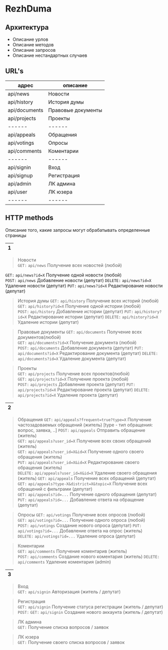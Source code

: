 
# RezhDuma


## Архитектура






- Описание урлов
- Описание методов
- Описание запросов
- Описание нестандартных случаев


## URL's


| адрес | описание |
| ------ | ------ |
| api/news | Новости  |
| api/history | История думы |
| api/documents | Правовые документы |
| api/projects | Проекты |
| ------ | ------ |
| api/appeals | Обращения|
| api/votings | Опросы|
| api/comments | Коментарии |
| ------ | ------ |
| api/signin | Вход |
| api/signup | Регистрация |
| api/admin | ЛК админа |
| api/user | ЛК юзера |
| ------ | ------ |


## HTTP methods

Описание того, какие запросы могут обрабатывать определенные страницы

|  1 |
| ------ |
>  Новости   
`GET:` `api/news`   Получение всех новостей (любой)  

`GET:` `api/news?id=X`   Получение одной новости (любой)  
`POST:` `api/news`  Добавление новости (депутат) 
`DELETE:` `api/news?id=X`  Удаление новости (депутат) 
`PUT:` `api/news?id=X`  Редактирование новости (депутат) 


>  История думы
`GET:` `api/history`   Получение всех историй (любой)  
`GET:` `api/history?id=X`   Получение одной истории (любой)  
`POST:` `api/history`  Добавление истории (депутат)
`PUT:` `api/history?id=X`  Редактирование истории (депутат)
`DELETE:` `api/history?id=X`  Удаление истории (депутат)

>  Правовые документы
`GET:` `api/documents`   Получение всех документов(любой)  
`GET:` `api/documents?id=X`   Получение документа (любой)  
`POST:` `api/documents`  Добавление документа (депутат)
`PUT:` `api/documents?id=X`  Редактирование документа (депутат)
`DELETE:` `api/documents?id=X`  Удаление документа (депутат)

>  Проекты      
`GET:` `api/projects`   Получение всех проектов(любой)  
`GET:` `api/projects?id=X`   Получение проекта (любой)  
`POST:` `api/projects`  Добавление проекта (депутат)
`PUT:` `api/projects?id=X`  Редактирование проекта (депутат)
`DELETE:` `api/projects?id=X`  Удаление проекта (депутат)


|  2 |
| ------ |

>  Обращения
`GET:` `api/appeals?frequent=true?type=X` Получение частозадоваемых обращений (житель)  [type - тип обращения: вопрос, заявка, ..]
`POST:` `api/appeals` Отправить обращение (житель)  
`GET:` `api/appeals?user_id=X` Получение всех своих обращений (житель)  
`GET:` `api/appeals?user_id=X&id=X` Получение одного своего обращения (житель)  
`PUT:` `api/appeals?user_id=X&id=X` Редактирование своего обращения (житель)  
`DELETE:` `api/appeals?user_id=X&id=X` Удаление своего обращения (житель) 
`GET:` `api/appeals` Получение всех обращений (депутат)  
`GET:` `api/appeals?type-X&district=X&topic=X` Получение всех обращений с фильтрами (депутат)    
`GET:` `api/appeals?id=...` Получение одного обращения (депутат)                              
`PUT:` `api/appeals?id=...`  Добавление ответа на обращение (депутат)        

>  Опросы
`GET:` `api/votings` Получение всех опросов (любой)   
`GET:` `api/votings?id=...` Получение одного опроса (любой)                              
`POST:` `api/votings` Создание нового опроса (депутат) 
`PUT:` `api/votings?id=...`  Добавление ответа на опрос (житель)        
`DELETE:` `api/votings?id=...`  Удаление опроса (депутат)

>  Коментарии      
`GET:` `api/comments`  Получение коментарив (житель)                           
`POST:` `api/comments`  Создание нового коментария (житель)
`DELETE:` `api/comments`    Удаление коментария (admin)

|  3 |
| ------ |
>  Вход      
`GET:` `api/signin`   Авторизация (житель / депутат)                         

>  Регистрация      
`GET:` `api/signin` Получение статуса регистрации  (житель / депутат)                  
`POST:` `GET:` `api/signin`  Создание нового аккаунта  (житель / депутат)                          

>  ЛК админа      
`GET:`   Получение списка вопросов / заявок 

>  ЛК юзера      
`GET:`   Получение своего списка вопросов / заявок 






